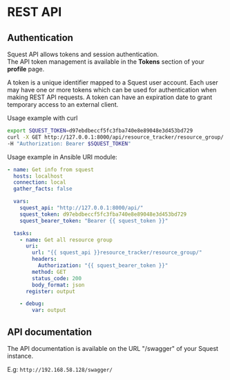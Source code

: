# REST API

## Authentication

Squest API allows tokens and session authentication.  
The API token management is available in the **Tokens** section of your **profile** page.

A token is a unique identifier mapped to a Squest user account. Each user may have one or more tokens which can be used for 
authentication when making REST API requests.
A token can have an expiration date to grant temporary access to an external client.  

Usage example with curl
```bash
export SQUEST_TOKEN=d97ebdbeccf5fc3fba740e8e89048e3d453bd729
curl -X GET http://127.0.0.1:8000/api/resource_tracker/resource_group/ \
-H "Authorization: Bearer $SQUEST_TOKEN"
```

Usage example in Ansible URI module:
```yaml
- name: Get info from squest
  hosts: localhost
  connection: local
  gather_facts: false

  vars:
    squest_api: "http://127.0.0.1:8000/api/"
    squest_token: d97ebdbeccf5fc3fba740e8e89048e3d453bd729
    squest_bearer_token: "Bearer {{ squest_token }}"

  tasks:
    - name: Get all resource group
      uri:
        url: "{{ squest_api }}resource_tracker/resource_group/"
        headers:
          Authorization: "{{ squest_bearer_token }}"
        method: GET
        status_code: 200
        body_format: json
      register: output

    - debug:
        var: output
```

## API documentation

The API documentation is available on the URL "/swagger" of your Squest instance. 

E.g: `http://192.168.58.128/swagger/`
